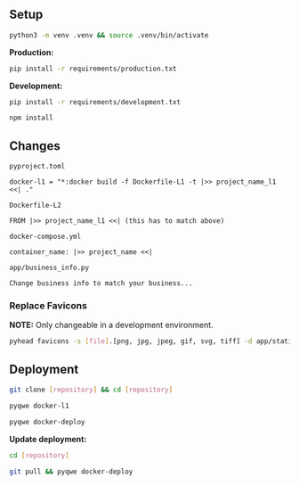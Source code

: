 ## Setup

```bash
python3 -m venv .venv && source .venv/bin/activate
```

**Production:**

```bash
pip install -r requirements/production.txt
```

**Development:**

```bash
pip install -r requirements/development.txt
```

```bash
npm install
```

## Changes

`pyproject.toml`

```text
docker-l1 = "*:docker build -f Dockerfile-L1 -t |>> project_name_l1 <<| ."
```

`Dockerfile-L2`

```text
FROM |>> project_name_l1 <<| (this has to match above)
```

`docker-compose.yml`

```text
container_name: |>> project_name <<|
```

`app/business_info.py`

```text
Change business info to match your business...
```

### Replace Favicons

**NOTE:** Only changeable in a development environment.

```bash
pyhead favicons -s [file].[png, jpg, jpeg, gif, svg, tiff] -d app/static/favicons -scg
```

## Deployment

```bash
git clone [repository] && cd [repository]
```

```bash
pyqwe docker-l1
```

```bash
pyqwe docker-deploy
```

**Update deployment:**

```bash
cd [repository]
```

```bash
git pull && pyqwe docker-deploy
```